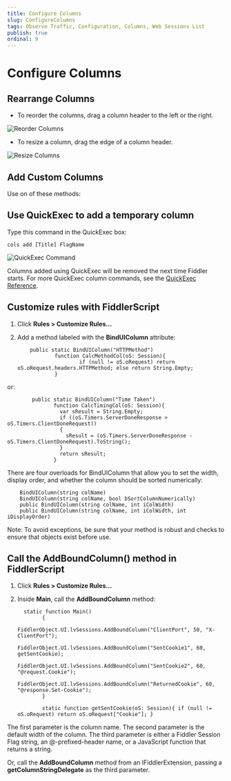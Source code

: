 ```yaml
---
title: Configure Columns
slug: ConfigureColumns
tags: Observe Traffic, Configuration, Columns, Web Sessions List
publish: true
ordinal: 9
---
```


Configure Columns
=================

Rearrange Columns
-----------------

+ To reorder the columns, drag a column header to the left or the right. 

 ![Reorder Columns][1]

+ To resize a column, drag the edge of a column header.

 ![Resize Columns][2]

Add Custom Columns
------------------

Use on of these methods:

Use QuickExec to add a temporary column
---------------------------------------

Type this command in the QuickExec box:

	cols add [Title] FlagName 

 ![QuickExec Command][3]

Columns added using QuickExec will be removed the next time Fiddler starts. For more QuickExec column commands, see the [QuickExec Reference][4].

Customize rules with FiddlerScript
----------------------------------

 1. Click **Rules > Customize Rules...** 

 2. Add a method labeled with the **BindUIColumn** attribute:

			public static BindUIColumn("HTTPMethod")
					function CalcMethodCol(oS: Session){
							if (null != oS.oRequest) return oS.oRequest.headers.HTTPMethod; else return String.Empty; 
					}

 or:

			public static BindUIColumn("Time Taken")
				   function CalcTimingCol(oS: Session){
					 var sResult = String.Empty;
					 if ((oS.Timers.ServerDoneResponse > oS.Timers.ClientDoneRequest))
					 {
					   sResult = (oS.Timers.ServerDoneResponse - oS.Timers.ClientDoneRequest).ToString();
					 }
					 return sResult;
				   }
 There are four overloads for BindUIColumn that allow you to set the width, display order, and whether the column should be sorted numerically:

		BindUIColumn(string colName)
		BindUIColumn(string colName, bool bSortColumnNumerically)
		public BindUIColumn(string colName, int iColWidth)
		public BindUIColumn(string colName, int iColWidth, int iDisplayOrder)

  
 Note: To avoid exceptions, be sure that your method is robust and checks to ensure that objects exist before use.

Call the AddBoundColumn() method in FiddlerScript
-------------------------------------------------

1. Click **Rules > Customize Rules...** 

2. Inside **Main**, call the **AddBoundColumn** method:

		 static function Main()
			   {
					  FiddlerObject.UI.lvSessions.AddBoundColumn("ClientPort", 50, "X-ClientPort");
					  FiddlerObject.UI.lvSessions.AddBoundColumn("SentCookie1", 60, getSentCookie);
					  FiddlerObject.UI.lvSessions.AddBoundColumn("SentCookie2", 60, "@request.Cookie");
					  FiddlerObject.UI.lvSessions.AddBoundColumn("ReturnedCookie", 60, "@response.Set-Cookie");
			   }

			   static function getSentCookie(oS: Session){ if (null != oS.oRequest) return oS.oRequest["Cookie"]; }

 The first parameter is the column name. The second parameter is the default width of the column. The third parameter is either a Fiddler Session Flag string, an @-prefixed-header name, or a JavaScript function that returns a string. 
 
 Or, call the **AddBoundColumn** method from an IFiddlerExtension, passing a **getColumnStringDelegate** as the third parameter.

[1]: ../../images/ReorderColumns.png
[2]: ../../images/ResizeColumns.png
[3]: ../../images/QuickExecCommand.png
[4]: ../../KnowledgeBase/QuickExec.md